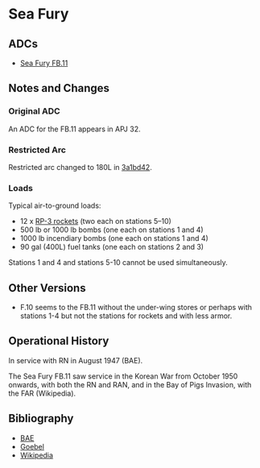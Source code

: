 # Sea Fury

## ADCs

- [Sea Fury FB.11](Sea%20Fury%20FB.11.json)

## Notes and Changes

### Original ADC

An ADC for the FB.11 appears in APJ 32. 

### Restricted Arc

Restricted arc changed to 180L in [3a1bd42](https://github.com/alanwatsonforster/apxo/commit/3a1bd42f22d1a9c44ca8afdfb01578f9580949f4).

### Loads

Typical air-to-ground loads:

- 12 x [RP-3 rockets](https://en.wikipedia.org/wiki/RP-3) (two each on stations 5–10)
- 500 lb or 1000 lb bombs (one each on stations 1 and 4)
- 1000 lb incendiary bombs (one each on stations 1 and 4)
- 90 gal (400L) fuel tanks (one each on stations 2 and 3)

Stations 1 and 4 and stations 5-10 cannot be used simultaneously.

## Other Versions

- F.10 seems to the FB.11 without the under-wing stores or perhaps with stations 1-4 but not the stations for rockets and with less armor.

## Operational History

In service with RN in August 1947 (BAE).

The Sea Fury FB.11 saw service in the Korean War from October 1950 onwards, with both the RN and RAN, and in the Bay of Pigs Invasion, with the FAR (Wikipedia).

## Bibliography

- [BAE](https://www.baesystems.com/en/heritage/hawker-fury---sea-fury)
- [Goebel](https://www.airvectors.net/avcfury.html)
- [Wikipedia](https://en.wikipedia.org/wiki/Hawker_Sea_Fury)